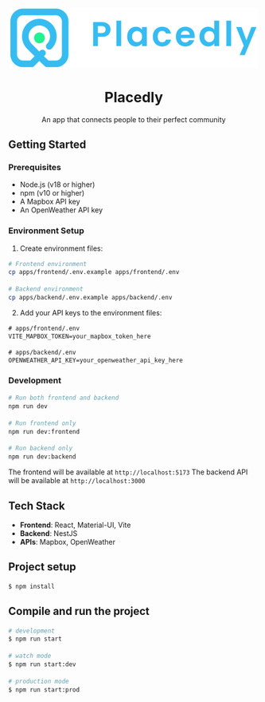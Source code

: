 <!-- @format -->

<p align="center">
  <img src="apps/frontend/public/placedly_logo.png" alt="Placedly Logo" width="500"/>
</p>

<h1 align="center">Placedly</h1>

<p align="center">
  An app that connects people to their perfect community
</p>

## Getting Started

### Prerequisites

- Node.js (v18 or higher)
- npm (v10 or higher)
- A Mapbox API key
- An OpenWeather API key

### Environment Setup

1. Create environment files:

```bash
# Frontend environment
cp apps/frontend/.env.example apps/frontend/.env

# Backend environment
cp apps/backend/.env.example apps/backend/.env
```

2. Add your API keys to the environment files:

```env
# apps/frontend/.env
VITE_MAPBOX_TOKEN=your_mapbox_token_here

# apps/backend/.env
OPENWEATHER_API_KEY=your_openweather_api_key_here
```


### Development

```bash
# Run both frontend and backend
npm run dev

# Run frontend only
npm run dev:frontend

# Run backend only
npm run dev:backend
```
The frontend will be available at `http://localhost:5173`
The backend API will be available at `http://localhost:3000`

## Tech Stack

- **Frontend**: React, Material-UI, Vite
- **Backend**: NestJS
- **APIs**: Mapbox, OpenWeather


## Project setup

```bash
$ npm install
```

## Compile and run the project

```bash
# development
$ npm run start

# watch mode
$ npm run start:dev

# production mode
$ npm run start:prod
```
